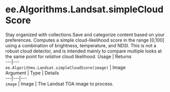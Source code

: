  
#  ee.Algorithms.Landsat.simpleCloudScore
Stay organized with collections  Save and categorize content based on your preferences. 
Computes a simple cloud-likelihood score in the range [0,100] using a combination of brightness, temperature, and NDSI. This is not a robust cloud detector, and is intended mainly to compare multiple looks at the same point for _relative_ cloud likelihood. Usage | Returns  
---|---  
`ee.Algorithms.Landsat.simpleCloudScore(image)` | Image  
Argument | Type | Details  
---|---|---  
`image` | Image | The Landsat TOA image to process.  
